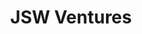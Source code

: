 ---
layout: firm_page
title: "JSW Ventures"
id: "jswvc.com"
permalink: "/jswventuresjswvc.com/"
website: "https://jswvc.com"
offices: "Mumbai (India)"
investment_stages: "Seed, Series A, Series B, Series C"
portfolio_companies: "Purplle, HomeLane, Indus OS, Aereo, Convin.ai, Cureskin, Moeving, Zvolv, Healthplix"
portfolio_link: "https://jswvc.com/portfolio/"
investment_markets: "Enterprise, Healthtech, Consumertech, Fintech, Agritech"
founded_year: "2016"
description: "JSW Ventures is a venture capital firm focused on platform and SaaS investments in Indian technology companies. They aim to create strategic partnerships with portfolio companies, providing value beyond capital infusion through growth strategies, financial support, and access to JSW Group resources."
linkedin: "https://www.linkedin.com/company/10791482/"
twitter: "https://twitter.com/JSWventures"
instagram: ""
team_page: "https://jswvc.com/about-jsw/"
investor_type: "Venture Capital, Corporate Venture Capital"
crunchbase: "https://www.crunchbase.com/organization/jsw-ventures"
pitchbook: ""

# SEO Optimization
meta_title: "JSW Ventures - VC Firm - projectstartups.com"
meta_description: "JSW Ventures, JSW Ventures is a venture capital firm focused on platform and SaaS investments in Indian technology companies. They aim to create strategic partnersh..."
meta_keywords: "JSW Ventures, Enterprise, Healthtech, Consumertech, Fintech, Agritech, VC firm, venture capital, startup investor, projectstartups.com"
canonical_url: "https://vc.projectstartups.com/jswventuresjswvc.com/"
---